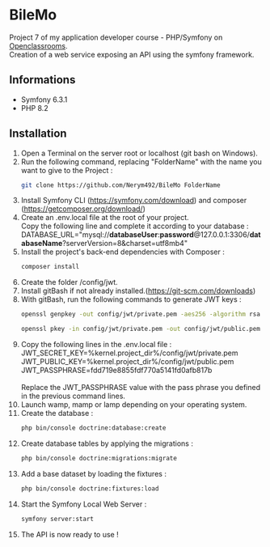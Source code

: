 # BileMo

Project 7 of my application developer course - PHP/Symfony on [Openclassrooms](https://openclassrooms.com/).\
Creation of a web service exposing an API using the symfony framework.

## Informations

*   Symfony 6.3.1
*   PHP 8.2

## Installation

1. Open a Terminal on the server root or localhost (git bash on Windows).
2. Run the following command, replacing "FolderName" with the name you want to give to the Project :
    ```sh
    git clone https://github.com/Nerym492/BileMo FolderName
    ```
3. Install Symfony CLI (https://symfony.com/download) and composer (https://getcomposer.org/download/)
4. Create an .env.local file at the root of your project.  
   Copy the following line and complete it according to your database :\
   DATABASE\_URL="mysql://**databaseUser**:**password**@127.0.0.1:3306/**databaseName**?serverVersion=8&charset=utf8mb4"
5. Install the project's back-end dependencies with Composer :
    ```sh
    composer install
    ```
6. Create the folder /config/jwt.
7. Install gitBash if not already installed.(https://git-scm.com/downloads)
8. With gitBash, run the following commands to generate JWT keys :
   ```sh
   openssl genpkey -out config/jwt/private.pem -aes256 -algorithm rsa -pkeyopt rsa_keygen_bits:4096
   ```
   ```sh
   openssl pkey -in config/jwt/private.pem -out config/jwt/public.pem -pubout
   ```
9. Copy the following lines in the .env.local file :  
   JWT_SECRET_KEY=%kernel.project_dir%/config/jwt/private.pem  
   JWT_PUBLIC_KEY=%kernel.project_dir%/config/jwt/public.pem  
   JWT_PASSPHRASE=fdd719e8855fdf770a5141fd0afb817b
   <br>  
   Replace the JWT_PASSPHRASE value with the pass phrase you defined in the previous command lines.
10. Launch wamp, mamp or lamp depending on your operating system.
11. Create the database :
     ```sh
     php bin/console doctrine:database:create
     ```
12. Create database tables by applying the migrations :
    ```sh
    php bin/console doctrine:migrations:migrate
    ```
13. Add a base dataset by loading the fixtures :
    ```sh
    php bin/console doctrine:fixtures:load
    ```
14. Start the Symfony Local Web Server :
    ```sh
    symfony server:start
    ```
15. The API is now ready to use !
